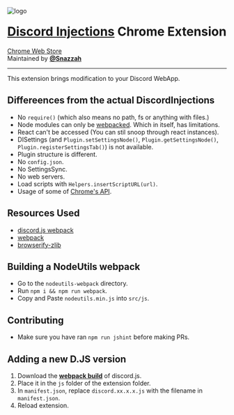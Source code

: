<img align="left" src="https://i-need.discord.cards/ec6715.png" alt="logo">
<h1><a href="https://github.com/DiscordInjections/DiscordInjections">Discord Injections</a> Chrome Extension</h1>
<a href="https://chrome.google.com/webstore/detail/discord-injections/hfphbcbabihkfndceekinkeoflpkfjpj">Chrome Web Store</a><br>
Maintained by <a href="https://github.com/Snazzah"><b>@Snazzah</b></a>
<br>
<hr>

This extension brings modification to your Discord WebApp.

## Differeences from the actual DiscordInjections
 - No `require()` (which also means no path, fs or anything with files.)
 - Node modules can only be [webpacked](https://webpack.js.org). Which in itself, has limitations.
 - React can't be accessed (You can stil snoop through react instances).
 - DISettings (and `Plugin.setSettingsNode()`, `Plugin.getSettingsNode()`, `Plugin.registerSettingsTab()`) is not available.
 - Plugin structure is different.
 - No `config.json`.
 - No SettingsSync.
 - No web servers.
 - Load scripts with `Helpers.insertScriptURL(url)`.
 - Usage of some of [Chrome's API](https://developer.chrome.com/extensions/declare_permissions).

## Resources Used
 - [discord.js webpack](https://github.com/hydrabolt/discord.js/tree/webpack)
 - [webpack](https://webpack.js.org)
 - [browserify-zlib](https://github.com/devongovett/browserify-zlib)

## Building a NodeUtils webpack
 - Go to the `nodeutils-webpack` directory.
 - Run `npm i && npm run webpack`.
 - Copy and Paste `nodeutils.min.js` into `src/js`.

## Contributing
 - Make sure you have ran `npm run jshint` before making PRs.

## Adding a new D.JS version
1. Download the [**webpack build**](https://github.com/hydrabolt/discord.js/tree/webpack) of discord.js.
2. Place it in the `js` folder of the extension folder.
3. In `manifest.json`, replace `discord.xx.x.x.js` with the filename in `manifest.json`.
4. Reload extension.